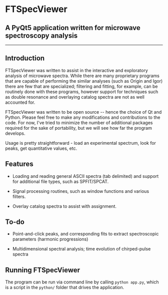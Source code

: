 # FTSpecViewer

## A PyQt5 application written for microwave spectroscopy analysis

---

## Introduction

 FTSpecViewer was written to assist in the interactive and exploratory analysis
 of microwave spectra. While there are many proprietary programs that are capable
  of performing the similar analyses (such as Origin and Igor) there are few that
  are specialized; filtering and fitting, for example, can be routinely done with
  these programs, however support for techniques such as double resonance and overlaying
  catalog spectra are not as well accounted for.

FTSpecViewer was written to be open source -- hence the choice of Qt and Python.
Please feel free to make any modifications and contributions to the code. For now,
I've tried to minimize the number of additional packages required for the sake of
 portability, but we will see how far the program develops.

Usage is pretty straightforward - load an experimental spectrum, look for peaks,
get quantitative values, etc.

## Features

- Loading and reading general ASCII spectra (tab delimited) and support for additional
 file types, such as SPFIT/SPCAT.

- Signal processing routines, such as window functions and various filters.

- Overlay catalog spectra to assist with assignment.

## To-do

- Point-and-click peaks, and corresponding fits to extract spectroscopic parameters
 (harmonic progressions)

- Multidimensional spectral analysis; time evolution of chirped-pulse spectra

## Running FTSpecViewer

The program can be run via command line by calling `python app.py`, which is a script
 in the `python/` folder that drives the application.
